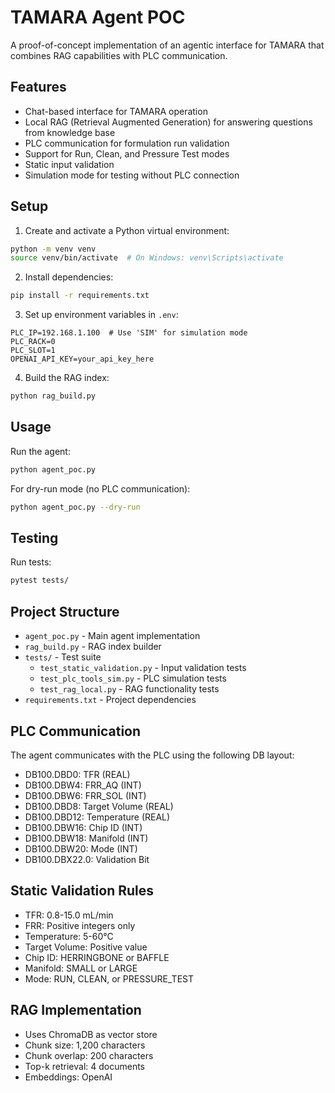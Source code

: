 # TAMARA Agent POC

A proof-of-concept implementation of an agentic interface for TAMARA that combines RAG capabilities with PLC communication.

## Features

- Chat-based interface for TAMARA operation
- Local RAG (Retrieval Augmented Generation) for answering questions from knowledge base
- PLC communication for formulation run validation
- Support for Run, Clean, and Pressure Test modes
- Static input validation
- Simulation mode for testing without PLC connection

## Setup

1. Create and activate a Python virtual environment:
```bash
python -m venv venv
source venv/bin/activate  # On Windows: venv\Scripts\activate
```

2. Install dependencies:
```bash
pip install -r requirements.txt
```

3. Set up environment variables in `.env`:
```
PLC_IP=192.168.1.100  # Use 'SIM' for simulation mode
PLC_RACK=0
PLC_SLOT=1
OPENAI_API_KEY=your_api_key_here
```

4. Build the RAG index:
```bash
python rag_build.py
```

## Usage

Run the agent:
```bash
python agent_poc.py
```

For dry-run mode (no PLC communication):
```bash
python agent_poc.py --dry-run
```

## Testing

Run tests:
```bash
pytest tests/
```

## Project Structure

- `agent_poc.py` - Main agent implementation
- `rag_build.py` - RAG index builder
- `tests/` - Test suite
  - `test_static_validation.py` - Input validation tests
  - `test_plc_tools_sim.py` - PLC simulation tests
  - `test_rag_local.py` - RAG functionality tests
- `requirements.txt` - Project dependencies

## PLC Communication

The agent communicates with the PLC using the following DB layout:

- DB100.DBD0: TFR (REAL)
- DB100.DBW4: FRR_AQ (INT)
- DB100.DBW6: FRR_SOL (INT)
- DB100.DBD8: Target Volume (REAL)
- DB100.DBD12: Temperature (REAL)
- DB100.DBW16: Chip ID (INT)
- DB100.DBW18: Manifold (INT)
- DB100.DBW20: Mode (INT)
- DB100.DBX22.0: Validation Bit

## Static Validation Rules

- TFR: 0.8-15.0 mL/min
- FRR: Positive integers only
- Temperature: 5-60°C
- Target Volume: Positive value
- Chip ID: HERRINGBONE or BAFFLE
- Manifold: SMALL or LARGE
- Mode: RUN, CLEAN, or PRESSURE_TEST

## RAG Implementation

- Uses ChromaDB as vector store
- Chunk size: 1,200 characters
- Chunk overlap: 200 characters
- Top-k retrieval: 4 documents
- Embeddings: OpenAI
